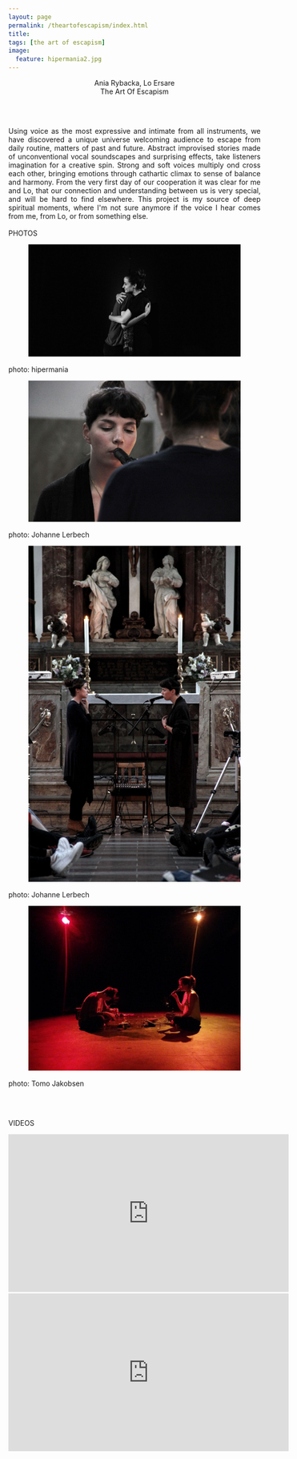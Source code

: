 ```yaml
---
layout: page
permalink: /theartofescapism/index.html
title:
tags: [the art of escapism]
image:
  feature: hipermania2.jpg
---
```

<center>
Ania Rybacka, Lo Ersare<br>
The Art Of Escapism
</center>

<br><br>

<p align="justify">
Using voice as the most expressive and intimate from all instruments, we have discovered a unique universe welcoming audience to escape from daily routine, matters of past and future. Abstract improvised stories made of unconventional vocal soundscapes and surprising effects, take listeners imagination for a creative spin. Strong and soft voices multiply ond cross each other, bringing emotions through cathartic climax to sense of balance and harmony. From the very first day of our cooperation it was clear for me and Lo, that our connection and understanding between us is very special, and will be hard to find elsewhere. This project is my source of deep spiritual moments, where I'm not sure anymore if the voice I hear comes from me, from Lo, or from something else.
<br><br>
PHOTOS
<br>
<figure>
   <img src="/images/hipermania3.jpg"></a>
</figure>
photo: hipermania
<br>
<figure>
   <img src="/images/trinitatis1.jpg"></a>
</figure>
photo: Johanne Lerbech
<br>
<figure>
   <img src="/images/trinitatis2.jpg"></a>
</figure>
photo: Johanne Lerbech
<br>
<figure>
   <img src="/images/freedom fest.jpg"></a>
</figure>
photo: Tomo Jakobsen

<br><br>

VIDEOS

<iframe width="560" height="315" src="https://www.youtube.com/embed/Ox6Ak3tLoF4" frameborder="0" allowfullscreen></iframe>

<iframe width="560" height="315" src="https://www.youtube.com/embed/1GIwdAvJk6o" frameborder="0" allowfullscreen></iframe>

<br><br>
